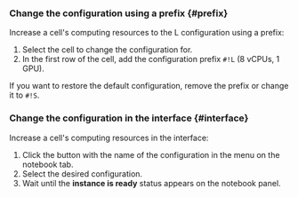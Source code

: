 ### Change the configuration using a prefix {#prefix}

Increase a cell's computing resources to the L configuration using a prefix:

1. Select the cell to change the configuration for.
1. In the first row of the cell, add the configuration prefix `#!L` (8 vCPUs, 1 GPU).

If you want to restore the default configuration, remove the prefix or change it to `#!S`.

### Change the configuration in the interface {#interface}

Increase a cell's computing resources in the interface:

1. Click the button with the name of the configuration in the menu on the notebook tab.
1. Select the desired configuration.
1. Wait until the **<Configuration prefix> instance is ready** status appears on the notebook panel.
